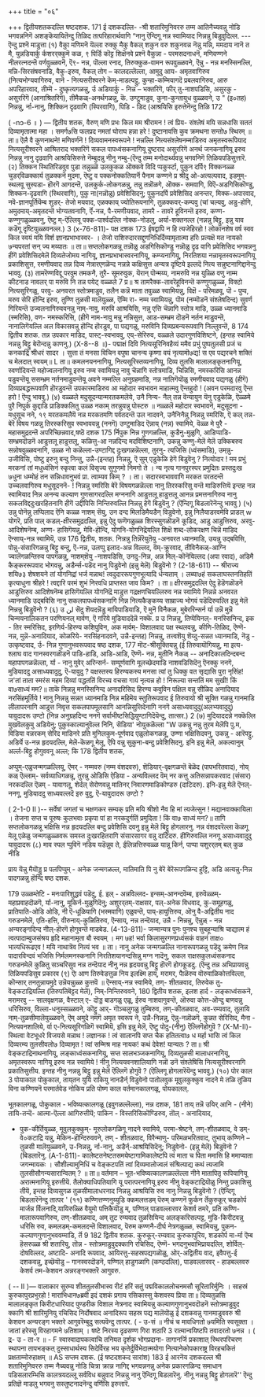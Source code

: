 +++
title = "०६"

+++
द्वितीयशतकदल्लि षष्टदशक. 
171 
ई दशकदल्लि- -श्री शतारिमुनिवररु तम्म आतिनैच्यवन्नु नोडि भगवन्ननिगॆ अशङ्कॆयायितॆन्दु तिळिद तत्परिहारार्थवागि “नानु ऎन्दिगू नन्न स्वामियाद निन्नन्नु बिडुवुदिल्ल. --- 
ऎन्दु प्रश्नॆ माडुत्ता 
(१) वैकुा मणिमनॆ यॆल्ला रुक्कु 
मैकु 
वैकल् 
शकुन वरु 
श‌कुनवन्न 
नॆन्नु मन्नि, 
ममदाय नानॆ त 
मै, युन्नडियार्कु 
र्कशरर्‌क्कुमॆ कळ, 
९ पिर्डि कॊट्ट शिक्षॆनवे 
प्रश्नॆ वैकुन्ना - परमसदनाधनॆ, मणिवण्णने नीलरत्नदन्तॆ वर्णवुळ्ळवनॆ, ऎ९- नन्न, पॊल्ला रनाद, तिरुक्कुळ-वामन रूपवुळ्ळवने, ऎन्नु - नन्न मनस्सिनल्लि, मन्नि-सिरसंषवनाडि, वैकु-इरुव, वैकल् तोग – कालदल्लॆल्ला, आमुदु आय- अमृतवागिरुव (नित्यभोग्यवागिरुव, वानॆ - नित्यसरीश्वरने कॆम्-माडल्पट्टु, कुन्हा-कम्मियागदॆ प्रबलवागिरुव, आरु अपरिहारवाद, तीम्मॆ - दुष्कृत्यगळन्नु, र्उ अडियार्कु - निन्न 
– भक्तरिगॆ, फीर् तु-नाशपडिसि, असुरकु - असुररिगॆ (आनाश्रितरिगॆ), तीमैकळ्-अनर्थगळन्नु, कॆ. उण्टुमाडुव, कुना-कुन्तायुध वुळ्ळवने, उ " (इ०तह) निन्नन्नु, र्ना-नानु, शिक्किन दृढवागि (स्पिरवागि), पिडि - डिद (आश्रयिसि इरुत्तेनॆन्दु तिळि 
172 

( -nɔ-6 ॥ ) — 
द्वितीय शतक, 
वैरुण् मणि प्रभः किल मम श्रीरामन ! त्वं प्रिय- संश्लेषं मयि सन्नधासि सततं दिव्यामृतात्मा महा । समर्ग७सि फलप्रद नमतां घोराघ हन्ना हरे ! दुष्टानावसि कुव क्रमथना सन्तो७ स्थिरम् ॥ 
ता॥ ऎलै वै कुणनाथने! मणिवर्णनॆ ! दिव्यवामनस्वरूपने ! नन्नल्लि नित्यसंश्लेषनम्माडिरुव अमृतस्वरूपियाद नित्यसूरीश्वरने आश्रितराद भक्तरिगॆ सकल पापध्वंसकनागियू दुष्टराद असुररिगॆ अनर्थ जनकनागियू इरुव निन्नन्नु नानु दृढवागि आश्रयिसिरुत्ते नॆम्बुदन्नु नीनु नम्बु-(ऎन्दु तम्म मनोदार्थ्यवन्नु भगवनिगॆ 
तिळियपडिसुत्तारॆ. 
(२) तिक्कन स्थितिरिडवुव पुडा तन्नुळ्ळॆ 
उलकुकळ 
ऒक्कवे विदि प्पकुर्स्टा, पुकुन दर्पि९ विक्कनळ्ळ चुडर्‌विळक्कार्य तुळक्कनॆ 
मुदमा, ऎष्टु व पक्कनोक्कतियार्नॆ पैनाम कण्णने 
प्र श्रीदु ओ‌-अत्यल्पवाद, इडमुम्-स्थलवू सुस्पडा- हॊरगॆ आगदन्तॆ, उलकुर्क-लोकगळन्नु, तन्नु तन्नॊळगे, ऒक्क- समवागि, विऎ-अडगिसिकॊण्डु, शिक्कन-दृढवागि (स्थिरवागि), पुकु ना(नन्नॊळु) प्रवेशिसिदनु; पुकुनदर्पि प्रवेशिसिद अनन्तर, मिक्क-अपारवाद, नवॆ-ज्ञानपूर्तियॆम्ब शुडर्- तेजो मयवाद, एळक्काय् ज्योतिरूपनागि, तुळक्कवर्-कम्पवु (चां चल्यवु, अडु-होगि, अमुदमाय्-अमृतदन्तॆ भोग्यतवनागि, र्ऎ-नन्न, पै-रमणीयवाद, तामरै - तावरॆ हूविनन्तॆ इरुव, कण्ण-कण्णुगळुळ्ळवनु, ऎष्टु म्-ऎल्लियू पक्क-पार्श्वदल्लि नोक्क-नोडलु, अर्या-शक्तनल्ल (नन्नन्नु बिट्टु, इन्नु याव कडॆगू दृष्टियुळ्ळवनल्ल.) 
3 
(x-76-811)- 
पक्ष दशक 
173 
ईषद्वापि न हि त्यजेहिरहो ! लोकानशेष वर्ष स्वव किल स्वयं मयि विर्श ज्ञानप्रभाभास्वर- । तेजो राशिरुदारसद्दुणनिधिर्दिव्यामृतात्मा हरिः प्रत्यक्षॆ मत नायको ७न्यपरतां सन् ज्य मय्यातः ॥ 
ता॥ सप्तलोकगळन्नू तन्नॊळु अडगिसिकॊण्डु नन्नॊळु दृढ वागि प्रवेशिसिद भगवन्ननु हीगॆ प्रवेशिसिदमेलॆ दिव्यतेजोमय नागियू, ज्ञानप्रभाभास्वरनागियू, कम्प्यनागियू, निरतिशया नन्नामृतस्वरूपनागियू प्रकाशिसुत्त, रमणीयवाद तन्न दिव्य नेत्रारएगळॆन्द नन्नन्ने कक्षिसुत्त अन्यत्र दृष्टिये इल्लदॆ नित्य सन्नुष्टनागिद्दानॆन्दु भाववु. 
(३) तामरॆण्णविद्दू‌ परवुम तमकनै, 
तुरै- 
सूमरुवुक, यॆरान् पॊन्मय्य, नामरुवि नन्न युळ्ळि वणु नाम्म कीटनाड नावलर् पा मरुवि नि तन्न पयेट् वळ्ळले 
7 
प्र॥ श्र तामरैक्क-तावरॆहूविनन्तॆ कण्णुगळुळ्ळ, विक्टो‌ नित्यसूरिगळु, परवु- अनवरत स्तोत्रमाडुव, तलैन कन्नॆ माता तवुळ्ळ स्वामियन्नु, विक्षॆ - परिमळवू, पॊ - पुप्प, मरुव सेरि हॊन्दि इरुव, 
तुण्णि तुळसी मालॆयुळ्ळ, ऎम्मि रा- नम्म स्वामियन्नु, पॊम (नम्मॊडनॆ संश्लेषदिन्द) सुवर्ण गिरियन्तॆ उज्वलनागिरुववनन्नु नाम्-नावु, मरुवि आश्रयिसि, नन्नु एत्ति चॆन्नागि स्तोत्र माडि, उळ्ळ ध्यानमाडि (स्मरिसि), वण- नमस्करिसि, (हीगॆ नाम-नावु मन्नु नन्निसुत्त, आड-सम्भ्रम दॊडनॆ नर्तन माडुवन्तॆ, नानालिगॆयल्लि अल‌ विकासवन्नु हॊन्दि हॊरडुव, पा पद्यगळु, मरुविनि दिव्यप्रबन्यरूपवागि निल्लुवन्तॆ, 
8 
174 
द्वितीय शतक. 
तन्न उपकार माडिद, पास्ट्-स्वभाववु, एय्-सेरिरुव, वळ्ळले उदारगुणविशिष्टने, (इन्तह स्वामिये नन्नन्नु बिट्टु बेरॊन्दन्नु 
काणनु.) 
(X-8--8 ॥)- 
पद्माक्षं दिवि नित्यसूरिनिवहैव्यं ममैव प्रभुं 
पुष्पतुलसी प्रजं च कनकाद्रि श्रीधरं सादर । सुत्ता तं मनसा विचिन वपुषा चानन्य कृष्णा वयं नृत्यामॊ७द्य! स एव पद्यरचने शक्तिं च मेलदात् स्वयम्॥ 
L 
ता॥ कमलनयननागियू, नित्यसूरिस्तव्यनागियू, दिव्य तुलसि मालालङ्कृतनागियू, स्वर्णादियन्तॆ महोज्वलनागियू इरुव नम्म स्वामियन्नु नावु चॆन्नागि स्तोत्रमाडि, चिन्निसि, नमस्करिसि आनन्न पडुवन्तॆयू ससम्भ्रम नर्तनमाडुवन्तॆयू अवने नम्मल्लि अनुग्रहमाडि, नन्न नालिगॆयॊळु रमणीयवाद पद्यगळु (हीगॆ) दिव्यप्रबद्धरूपवागि हॊरडुवन्तॆ उपकारमाडिरुव आ महोदार स्वभावन माहात्मवु ऎन्तहुदो ! (अवन परमदारवु ऎन्त 
हरो ! ऎन्दु भाववु.) 
(४) वळ्ळले मदुसूदन्यान्मरतकमलॆये, उनै निन्य- नैल् तन्न वॆन्यायुन यॆनु एडुकेळि, ऎळ्ळमे पुरै निपुर्क कुद्दाडि प्राडिक्कलितु 
उळ्ळ नकाम् तरन्नुयन्नु 
पोस्टरु 
॥ नळ्ळलॆ महोदार स्वभावनॆ, मदुसूदना - मधुसूच नने, १९ मरतकमलैयॆ नन्न मरकतमणि पर्वतदन्तॆ उल नादवने, उनैनिनैन्नु निन्नन्नु स्मरिसि, ऎ कल् तन्न-बेरॆ विषय गळन्नु तिरस्करिसुव स्वभाववन्नु (ननगॆ) उण्टुमाडिद ऎन्नाय् (नन्न) स्वामिये, वॆळ्ळ मे पुरै - महासमुद्रदन्तॆ अपरिच्छिन्नवाद,षष्ठॆ दशक 
175 
र्निपुक निन्न गुणगळल्लि, कुडैनु-मुळुगि, आडिप्पाडि-सम्भ्रमदॊडनॆ आडुत्तलू हाडुत्तलू, कळित्तु-आ नन्नदिन्द मदविशिष्टनागि, उकन्नु कण्णु-मेलॆ मेलॆ उक्किबरुव सन्नोषवुळ्ळवनागि, उळ्ळ नो कळॆल्ला-उण्टागिद्द दुःखगळन्नॆल्ला, तुरनु- त्यजिसि (ध्वंसमाडि), उम्‌न्नु-उजीविसि, पोष्टु इरुनु बन्दु निन्तु, उन्नै-(इन्तह) निन्नन्नु, ऎ सुम् एडुकेळि हेगॆ बिडुवॆनु ? 
नित्योदार ! मम प्रभुं मरकनां तां मधुध्वंसिनं स्कृत्वा कलं विसृज्य सुगुणमो‌ निमगो ते । 
न्य नृत्य गानपुरस्पर प्रमुदितः प्रस्तदुःख ७धुना 
धम्मोहं तन सन्निधावनुभवं प्रा. त्वाम्यव किम् ? । 
ता। सदारस्वभाववागि मरकत परतदन्तॆ उच्चलवागिरुव मधुसूदननॆ- ! निन्नन्नु स्मरिसि बेरॆ विषयगळन्नॆल्ला नानु तिरस्करिसु वन्तॆ माडिरुत्तियॆ इन्तह नन्न स्वामियाद निन्न अनन्य कल्याण गुणसागरदल्लि मग्ननागि आडुत्तलू हाडुत्तलू आनन्न प्रमत्तनागिरुव नानु सकलविद्ददुःखरहितनागि हीगॆ उद्दीपिसि निन्तिरुवल्लि निन्नन्नु हेगॆ बिडुवॆनु ? (ऎन्दिगू बिडलारॆनॆन्दु भाववु ) 
(५) उन्नु पोनॆन्नु लप्पिलाद ऎनि कळ्ळ 
नाशम् सॆयु, उन 
दन्द मिलडिमैयडैन् विडुवेनो, 
इन्नु 
निलैयाडरवमेवि प्राडल् 
w 
योगरॆ, 
प्रति पाल्‌ कडल्-क्षीरसमुद्रदल्लि, इन्नु ऐदु फणॆगळुळ्ळ शिरस्सुगळॊडनॆ कूडिद, आडु आडुत्तिरुव, अरवु-आदिशेषनॆम्ब, अण्ण- हासिगॆयन्नु, मेवि-हॊन्दि, योगनि-योगनिद्रॆयल्लि शिक्षॆ शब्द-लोकरक्षण चिन्नॆ माडिद ऎन्साय्-नन्न स्वामियॆ, उन्न 
176 
द्वितीय, शतक. 
निन्नन्नु तिन्नॆरॆयुतॆयु -अनवरत ध्यानमाडि, उयन्नु उद्बविसि, पोन्नु-संसारिगळन्नु बिट्टु बन्दु, ऎ-नन्न, उलप्पु इलाद-अन्न विल्लद, वॆम्-क्रूरवाद, तीविनैकळ्-आग्नि ज्वालॆगळन्तिरुव पापगळन्नु, नाशम्‌शॆयु -नाशपडिसि, उनदु-निन्न, अन्न मिल्-कॊनॆयिल्लद (अपा रवाद), अडिमै कैङ्कररूपवाद भोगवन्नु, अडैर्न्स-पडॆद नानु पिडुवेनो (इन्नु मेलॆ) बिडुवॆनो ? 
(2-18-611) -- 
श्रीराज्य शयि७३ शेषशयने तां योगनिद्रां भर्ज मन्नाथ! त्वदुदाररूपगुणभूत्यादि र्धन्यताम् । लब्या७हं सकलाघस्तनतिहतिं कृत्याधुना श्रीहरे ! त्वद्दारि परमं शुभं निरवधि प्राप्तस्त जाव किम? । 
ता॥ क्षीरसमुद्रदल्लि ऐदु हॆडॆगळॊडनॆ आडुत्तिरुव आदिशेषनॆम्ब हासिगॆयल्लि योगनिद्रॆ माडुत्त गद्रक्षणचियल्लिरुव नन्न स्वामिये निन्नन्ने अनवरत ध्यानमाडि उद्बविसि नानु सकलपापध्वंसकनागि निन्न नित्यकैङ्कय्य साम्राज्य भोगवं पडॆदिरुवल्लि इन्नु मेलॆ निन्नन्नु बिडुवॆनो ? 
(६) उ 
لن 
सॆदु शॆयदन्नॆडु 
मायिपाडियाडि, ऎ 
मुनॆ विनैकळ, मुबेररिन्सर्न र्या 
उन्नॆ 
मुन्नॆ 
चिन्मयनालिकतन परणियनल्‌ 
मार्वण, ऎ 
गरिये मुडियाददॆन्नॆ नक्कॆ. 
प्र उ निन्नन्नु, तिप्पॆयिनल्- मनस्सिनिन्द, इक - तिर स्मरिसिद, इरणिर्य-हिरण्य कशिपुविन, अक मार्वम्- विशालवाद पक्ष स्थलवन्नु, कीणि-तिळिद, ऎण्णॆ-नन्न, मुन्नॆ-अनादियाद, कोळरिये- नरसिंहनादवने, उन्नै-इन्तह) निन्नन्नु, तत्त्वशॆयु शॆय्दु-सन्नत ध्यानमाडि, नॆडु - उत्कृष्टवाद, र्उ- निन्न गुणानुभवरूपवाद 
षष्ठ दशक, 
177 
मॊट-श्रीसूक्तियन्नु (ई तिरुवायॊगियन्नु, मा इत्य-श्लाघ वाद गानस्वरगळॊडनॆ पाडि-हाडि, आडि-आडि, ऎण्णॆ- नन्न, मुतीनि नैकळ् -- अनादिकालदिन्दबन्द महापापगळन्नॆल्ला, र्या - नानु मुवेर् अरिन्सर्न- सम्पूर्णवागि मूलच्छेदमाडि नाशवडिसिदॆनु ऎनक्कु ननगॆ, मुडियाददु असाध्यवादुदु, ऎ-यावुदु ? 
वक्षस्तस्य हिरण्यकस्य मनसा त्वां तु धिक्कु वत सृद्यासि पुरा नृसिंह! ज'तां ताता स्मरंस महम दिव्यां पद्धततिं विरच्य वचसा गायं नृत्यन्न हो ! निरूल्या सन्ततिं मम सुखी! किं वा७साध्यं मम?॥ 
ताकॆ निन्नन्नु मनस्सिनिन्द अनादरिसिद हिरण्य कवुविन पक्षिल वन्नु सीळिद अनादियाद नरसिंहमूर्तिये ! नानु निन्नन्नु सन्नत ध्यानमाडि निन्न महिमॆय स्तुतिरूपवाद ई तिरुवायो श्री सूक्ति गळन्नु गानमाडि लीलापरनागि आडुत्त निवृत्त सकलपापमूलसागि आनन्निसुत्तिदेनागि ननगॆ असाध्यवादुदु(अलभ्यवादुदु) यावुदादरू उण्टो (निन्न अनुग्रहदिन्द ननगॆ सर्वाभीष्टसिद्धियुण्टागिदॆयॆन्दु, तात्सर.) 
2 
(७) मुदियाददन्ने नक्कॆल्लि मुखवॆलकुमु 
अडियेनु; पुकुस्काल्यानुवॆल्ल निनि, 
सॆडिया‌' नोयुकळॆल्ला 
"W 
उकन्नु नन्नु 
तुरम‌ 
मेलॆपि पु.म, 
विडिया वन्नरकम् सेरिद माडिनरे 
प्रति मुनिलकुम-पूर्णवाद एळुलोकगळन्नू, उण्णा 
भक्षिसिदवनु, उकन्नु - आरॆपट्टु, 
अडिर्ये उ-नन्न हृदयदल्लि, 
मेलॆ-कॆळगू मेलू, ऎपि 
वन्नु सुकुना-बन्दु प्रवेशिसिदनु. इनि इन्नु मेलॆ, अकल्वानुम् अर्ल्ल-बिट्टु होगुववनू अल्ल; कि 
178 
द्वितीय शतक, 

अप्पुम्-एळुजन्मगळल्लियू, ऎमर् - नम्मवरु (नम्म वंशदवरु), शॆडियार्-वृक्षगळन्तॆ बॆळॆद (पापभरितवाद), नोय् कळ् ऎल्लाम्- सर्वव्याधिगळन्नू, तुरन्नु ओडिसि ऐडिया - अन्यविल्लद वॆम् नर कत्तु अतिसन्नापकरवाद (संसार) नरकदल्लि ऎन्नम् - यावागलू, शेर्दल् सेरोणवन्नु मातिनर् निवारणमाडिकॊण्डरु (दाटिदरु). इनि-इन्नु मेलॆ ऎनल्-ननगू, मुडियाददु साध्यवल्लदॆ इरु वुदु, ऎ-यावुदादरू उण्टो ? 

( 2-1-0 II )-- 
सर्वेषां जगतां च भक्षणकर सम्यक् प्रति मयि श्रीशो नैव हि मां त्यजेत्सुन ! मद्यानवाक्कायिला । तेजना सप्त च पूरुषः कुलभवाः प्रकृपा पां हा नरकदुर्गतिं प्रमुदिता ! किं वा७ साध्यं मन?॥ 
तागि सप्तलोकगळन्नू भक्षिसि नन्न हृदयदल्लि बन्दु प्रवेशिसि दवनु इन्नु मेलॆ बिट्टु होगलारनु. नन्न वंशदवरॆल्ला कॆळगू मेलू एळेळु जन्मगळुळ्ळवरू समस्त दुःखरहितरागि संसारसागर वन्नु दाटिदरु. हीगिरुवल्लि ननगू असाध्यवादुदु यावुदादरू 
(८) माव स्पल प्पुविगॆ नडिय 
यडॆन्नुव ते, ईलिन्नत्तिरुवळ्ळ यान्नू किर्न, पाप्पा यशुरर्‌तम् बल् कुळ नीडि 

प्राय 
यॆन्नु 
मैयॊड्डु 
प्र पलपिप्पुम् - अनेक जन्मगळल्ल, मातिमाति पि नु बेरॆ बेरॆरूपगळिन्द हुट्टि, अडि अत्यन्नु-निन्न पादगळन्नु हॊन्दि 
षष्ठ दशक. 

179 
उळ्ळम्तेटि - मनःपारिशुद्धवं पडॆदु, ई. इल् - अन्नविल्लद- इन्सम्-आनन्दवॆम्ब, इरुवॆळ्ळम्-महाप्रवाहदॊळगॆ, र्या-नानु, मूकिर्न-मुळुगिदॆनु; अशुरर्‌तम्-राक्षसर, पल्-अनेक विधवाद, कु-समूहगळु, प्रातिपाति-ओडि ओडि, नी ऎ-धूळियागि (भस्मवागि) एळुवन्तॆ, पाय्-हायुत्तिरुव, ऒनु वै-अद्वितीय नाद गरुडनमेलॆ, एति-हत्ति, वीरुनाय्-कुळितिरुव, ऎन्साय्, नन्न तन्दॆयाद, उन्नै - निन्नन्नु, ऎन्नुळ् - नन्न अन्यरङ्गदिन्द नील्-हॊरगॆ होगुवन्तॆ माडबेड. 
(4-13-811)- 
जन्मान्यत्र पुनः पुनश्च सुबहून्याश्रि चाद्यात्म हं त्वत्पादाम्बुजसंश्रय हृदि महानामृता बौ स्वयम् । मग ७ह! भर्वा किलासुरगणप्रध्वंसकं वाहनं ताक्ष० भात्यधिरूढएव ! मयि नाथात्रॆव नित्यं भव ॥ 
ता। नानु अनेक जन्मगळल्लि नानारूपगळन्नु पडॆदु क्रमेण निन्न पादारविन्दवं भजिसि निर्मलमनस्कनागि निरतिशयानन्दसिन्नु मग्न नादॆनु, सकल राक्षसकुलध्वंसकनाद गरुडनमेलॆ कुळितु सञ्चरिसुव नन्न तन्दॆयाद नीनु नन्न हृदयवन्नु बिट्टु हॊरगॆ होगकूडदु. (ऎन्दु तन्न अभिप्रायवन्नु तिळियपडिसुव प्रकारव 
(९) ऎा आण तिरुवेडत्तुळ निय 
इलक्ष्मि हाय्, मरामर, 
पैाळॆरुव वॊरुवाळिकोत्तविल्ला, कॊन्सार् तनतुन्नायमुदे 
उन्नॆयन्नुळ्ळ कुत्तवॆ 
॥ ऎन्साय्-नन्न स्वामिये, तण्- शीतळवाद, तिरुवेक तु-वॆङ्कटाद्रियल्लि (तिरुपतिबॆट्टद मेलॆ), निम्-निन्तिरुववने, 
180 
द्वितीय शतक, 
इलश हार्द - लङ्काध्वंसकनॆ, मरामरवु -- सालवृक्षगळ, वैस्टाल् ए- दॊड्ड बाडगळु एळू, ईरुव नाशवागुवन्तॆ, ऒरुवा कोत्त-ऒन्दु बाणवन्नु धरिसिरुव, विल्ला-धनुस्सळ्ळवने, कॊट्टु आर्- गॊञ्चलुगळु तुम्बिरुव, तण्-कीतळवाद, अव-रम्यवाद, तुलायि नाम्-तुळसीमालॆयुळ्ळवने, ऎम् अमुदे नमगॆ अमृत स्वरूप ने, उन्नै-निन्नन्नु, ऎन्नु-नन्नॊळगॆ, कुन्नत सेरिसिद, मैना - नित्यवनशालिये, र्वा ए-नित्यसूरिगळिगॆ स्वामियॆ, इसि इन्नु मेलॆ, ऎष्टु पोदु-(नीनु) ऎल्लिगॆहोगुवॆ ? 
(X-M-II)- 
स्थित्वा वेटभूधरे विजयसे मन्नाथ ! लज्ञानक ! त्वं सालानपि सप्त चैक हतितत्वा७ ध मर्हा भासि त्वं किल दिव्यरम्य तुलसीवलो७ दिव्यामृत ! त्वां सम्मिश्र माह नायक! कथं देवेश! यान्यतः ? 
ता॥ श्री वेङ्कटाद्रिनाथनागियू, लङ्काध्वंसकनागियू, सप्त सालभञ्जकनागियू, दिव्यतुळसी मालाधरनागियू, अमृतस्वरूप नागियू इरुव नन्न स्वामिये ! नीनु नित्ययवनशालियागि नन्नॊ डनॆ संश्लेषिसि नित्यसूरीश्वरनागि प्रकातिसुत्तीय. इन्तह नीनु नन्नन्नु बिट्टु इन्नु मेलॆ ऎल्लिगॆ होगुवॆ ? (ऎल्लिगू होगलारॆयॆन्दु भाववु.) 
(१०) पोर काल 
3 
पोयाकाल पोकुकाल, ताय्‌तन युयि 
राकियु नानडैर्न् विडुवेनो पातोलवुक मूवुलकुक्कुव नादने 
मे तळि तुळिय विना कण्णियनॆ 
परमार्त‌वेड 
नोकिय 
प्रति पोष्ण काल 
वर्तमानकालगळू, पोयकालल्. 

भूतकालगळू, पोकुकाल - भविष्यत्कालगळू (इवुगळल्लॆल्ला), 
नन्न दशक, 
181 
ताय् तन्नॆ उयिर् आनि - (नीने) तायि-तन्दॆ- आत्मा-ऎल्ला आगिरुत्तीयॆ; पाकिन - विस्तरिसिकॊण्डिरुव, तॊल् - अनादियाद, 
- पुक-कीर्तियुळ्ळ, मूवुलकुक्कुम्- मूरुलोकगळिगू नादने स्वामिये, परमा-श्रेष्टने, तण्-शीतळवाद, वे डम्-वे०कटाद्रि यन्नु, मेकिन-हॊन्दिरुववने, तण् - शीतळवाद, विरैन्माणु- परिमळभरितवाद, तुभाय् कण्णिने – तुळसी मालॆयुळ्ळवने, उ-निन्नन्नु, र्ना-नानु, अडैर्न्-आश्रयिसिदॆनु; निडुवेनो- (इन्नु मेलॆ) बिडुवॆनो ? (बिडलारॆनु. 
(A-1-811)- 
कालेष्टतनेष्टतसमयेष्टागामिकालेष्टपि 
त्वं माता च पिता ममासि हि ममाप्याता जगन्मायकः । सौशील्यामुनिधिं च वेङ्कटपतिं त्वां दिव्यमालोज्वलं संश्रित्याद्य कथं त्यजामि तुलसीसौगन्यसारान्वितम् ? ॥ 
ता॥ वर्तमान – भूत-भविष्यत्कालगळल्लॆल्ला नीने मातापितृ रूपियागियू अरात्मनागियू इरुत्तीयॆ. तैलोक्याधिपतियागि यू परात्परनागियू इरुव नीनु वेङ्कटाद्रियॊळु निन्तु प्रकाशिसु तीयॆ, इन्तह दिव्यसुगळ तुळसीमालाधरनाद निन्नन्नु आश्रयिसि रुव नानु निन्नन्नु बिडुवॆनो ? (ऎन्दिगू बिडलारॆनॆन्दु तात्पर ' (११) कण्णित्तण्णनुय्युडि क्कमलत्तडम् पॆरुम् 
कण्णनॆ फुर्कन र्तॆकुरुकूर् चडकोर्प 
मार्जन्न 
र्विलनादि,यायिरुळ्ळि वैयुमो‌ 
पत्तिकैयॊडु म्, पण्णिल् पाडवल्लारवर केशर्व तमरे, 
प्रति कण्णि-मालारूपवागिरुव, तण्-शीतळवाद, अम् तुट रम्यवाद तुळसियिन्द अलङ्करिसल्पट्ट, मुडि-किरीटवन्नु धरिसि रुव, कमलडम्-कमलदन्तॆ विशालवाद, पॆरुम कण्णनै-दीर्घ नेत्रगळुळ्ळ, स्वामियन्नु, पुकन-कल्याणगुणानुभववम्माडि, र्तॆ 
9 
182 
द्वितीय शतक. 
कुरुकूर्-रम्यवाद कुरुकापुरिय, शडकोर्प मा-र्मा ऎम्ब हॆसरुळ्ळ श्री शतारियु, तॊन्न - स्तोत्रमाडुवुदक्कागि रचिसिद, ऎण्णॆ- भगदनुभवाभिप्रायदल्लि, शोर्विल्-दोषविल्लद, अष्टादि- अनादि रूपवाद, आयिरत्तु-सहस्रपद्यगळॊळु, ओर्-अद्वितीय वाद, इवैपत्तु-ई दशकवन्नु, इच्छॆयॊडु – गानस्वरदॊडनॆ, पण्णिल् 
हाडुगळागि (कण्ठदल्लि), पाडवल्लारवर् - हाडबल्लवरु केशर्व तम‌-केशवन अन्नरङ्गभक्तरॆ आगुवरु. 

( -- II )— 
वालाकार सुरम्य शीततुलसीभास्व रीटं हरिं सतुं पद्मविकाललोचनमसौ सूरितारिर्मुनिः । साहस्रं कुरुकापुरप्रभुरहो ! माराभिधान७ब्रवी इदं दशकं प्रगाय रसिकास्सु केशवस्य प्रिया 
ता॥ दिव्यतुळसि मालालङ्कृत किरीटधारियाद पुण्डरीक विशाल नेत्रनाद स्वामियन्नु कल्याणगुणानुभवदॊडनॆ स्तोत्रमाडुवुद क्कागि श्री शारिमुनियु रचिसिद निर्दोषवाद अनादिरूप सहस्र पद्य मालॆयॊळु ई दशकवन्नु गानमाडुववरु श्री केशवन अन्यरङ्ग भक्तरे आगुवरॆम्बुदु सत्यवॆन्दु तात्पर. 
( - उ-सं ॥ 
नीचं च मावधिगतो ७यमिति स्वसूक्ता । जातां हरेस्सु विरहागमने ७तिशाम् । षष्टे निरस्य दृढसण्ण गिरा शठारि 
3 
रात्मान्वयिष्टपि तवादरतो ७नन्न । 
( द्र- उ - ता-र ॥ - 
F 
स्वास्वादापकत्वाचि तनियत दृर्शक भोगप्रदाना- तागानर्जि प्रकाशात् स्थिरपरिचरण स्थापना तापभङ्कत् दुस्साधार्थस्य सिदेर्विरह भय कृतेर्दुर्विभेदात्मयोगा नित्यानेकोपकाराष्ट्र विरहचकितं प्रक्षताम्मोरुहाक्षम् ॥ 
AS 
सप्तम दशक. 
(ई षष्टदशकद सारांश) 
183 
ई आरनॆय दशकदल्ल श्री शतारिमुनिवररु तम्म नैच्यवन्नु नोडि चित्रा क्रान्न नागिद्द भगवन्ननन्नु अनेक प्रकारगळिन्द समाधान पडिसलारम्भिसि कालत्रयदल्लू सर्वविध बन्नुवाद निन्नन्नु नानु ऎन्दिगू बिडलारॆनु. नीनू नन्नन्नु बिट्टु होगलारॆ'' ऎन्दु प्रतिज्ञॆ माडलु भगवनु सस्तुष्टनादनॆन्दु वर्णिसि इरुत्तारॆ. 
